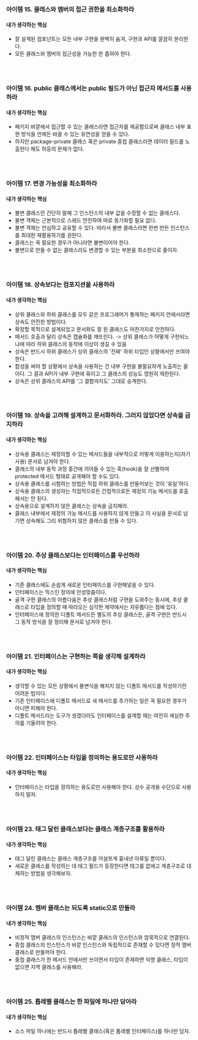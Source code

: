 ### 아이템 15. 클래스와 멤버의 접근 권한을 최소화하라

#### 내가 생각하는 핵심
+ 잘 설계된 컴포넌트는 모든 내부 구현을 완벽히 숨겨, 구현과 API를 깔끔히 분리한다.
+ 모든 클래스와 멤버의 접근성을 가능한 한 좁혀야 한다.

<br><br>

### 아이템 16. public 클래스에서는 public 필드가 아닌 접근자 메서드를 사용하라

#### 내가 생각하는 핵심
+ 패키지 바깥에서 접근할 수 있는 클래스라면 접근자를 제공함으로써 클래스 내부 표현 방식을 언제든 바꿀 수 있는 유연성을 얻을 수 있다.
+ 하지만 package-private 클래스 혹은 private 중첩 클래스라면 데이터 필드를 노출한다 해도 하등의 문제가 없다.

<br><br>


### 아이템 17. 변경 가능성을 최소화하라

#### 내가 생각하는 핵심
+ 불변 클래스란 간단히 말해 그 인스턴스의 내부 값을 수정할 수 없는 클래스다.
+ 불변 객체는 근본적으로 스레드 안전하여 따로 동기화할 필요 없다.
+ 불변 객체는 안심하고 공유할 수 있다. 따라서 불변 클래스라면 한번 만든 인스턴스를 최대한 재활용하기를 권한다.
+ 클래스는 꼭 필요한 경우가 아니라면 불변이어야 한다.
+ 불변으로 만들 수 없는 클래스라도 변경할 수 있는 부분을 최소한으로 줄이자.

<br><br>


### 아이템 18. 상속보다는 컴포지션을 사용하라

#### 내가 생각하는 핵심
+ 상위 클래스와 하위 클래스를 모두 같은 프로그래머가 통제하는 패키지 안에서라면 상속도 안전한 방법이다.
+ 확장할 목적으로 설계되었고 문서화도 잘 된 클래스도 마찬가지로 안전하다.
+ 메서드 호출과 달리 상속은 캡슐화를 깨뜨린다. -> 상위 클래스가 어떻게 구현되느냐에 따라 하위 클래스의 동작에 이상이 생길 수 있음
+ 상속은 반드시 하위 클래스가 상위 클래스의 '진짜' 하위 타입인 상황에서만 쓰여야 한다.
+ 합성을 써야 할 상황에서 상속을 사용하는 건 내부 구현을 불필요하게 노출하는 꼴이다. 그 결과 API가 내부 구현에 묶이고 그 클래스의 성능도 영원히 제한된다.
+ 상속은 상위 클래스의 API를 '그 결함까지도' 그대로 승계한다.

<br><br>


### 아이템 19. 상속을 고려해 설계하고 문서화하라. 그러지 않았다면 상속을 금지하라

#### 내가 생각하는 핵심
+ 상속용 클래스는 재정의할 수 있는 메서드들을 내부적으로 어떻게 이용하는지(자기사용) 문서로 남겨야 한다.
+ 클래스의 내부 동작 과정 중간에 끼어들 수 있는 훅(hook)을 잘 선별하여 protected 메서드 형태로 공개해야 할 수도 있다.
+ 상속용 클래스를 시험하는 방법은 직접 하위 클래스를 만들어보는 것이 '유일'하다.
+ 상속용 클래스의 생성자는 직접적으로든 간접적으로든 재정의 기능 메서드를 호출해서는 안 된다.
+ 상속용으로 설계하지 않은 클래스는 상속을 금지해라.
+ 클래스 내부에서 재정의 가능 메서드를 사용하지 않게 만들고 이 사실을 문서로 남기면 상속해도 그리 위험하지 않은 클래스를 만들 수 있다.

<br><br>


### 아이템 20. 추상 클래스보다는 인터페이스를 우선하라

#### 내가 생각하는 핵심
+ 기존 클래스에도 손쉽게 새로운 인터페이스를 구현해넣을 수 있다.
+ 인터페이스는 믹스인 정의에 안성맞춤이다.
+ 골격 구현 클래스의 아름다움은 추상 클래스처럼 구현을 도와주는 동시에, 추상 클래스로 타입을 정의할 때 따라오는 심각한 제약에서는 자유롭다는 점에 있다.
+ 인터페이스에 정의한 디폴트 메서드든 별도의 추상 클래스든, 골격 구현은 반드시 그 동작 방식을 잘 정리해 문서로 남겨야 한다.

<br><br>


### 아이템 21. 인터페이스는 구현하는 쪽을 생각해 설계하라

#### 내가 생각하는 핵심
+ 생각할 수 있는 모든 상황에서 불변식을 해치지 않는 디폴트 메서드를 작성하기란 어려운 법이다.
+ 기존 인터페이스에 디폴트 메서드로 새 메서드를 추가하는 일은 꼭 필요한 경우가 아니면 피해야 한다.
+ 디폴트 메서드라는 도구가 생겼더라도 인터페이스를 설계할 때는 여전히 세심한 주의를 기울려야 한다.

<br><br>


### 아이템 22. 인터페이스는 타입을 정의하는 용도로만 사용하라

#### 내가 생각하는 핵심
+ 인터페이스는 타입을 정의하는 용도로만 사용해야 한다. 상수 공개용 수단으로 사용하지 말자.

<br><br>


### 아이템 23. 태그 달린 클래스보다는 클래스 계층구조를 활용하라

#### 내가 생각하는 핵심
+ 태그 달린 클래스는 클래스 계층구조를 어설프게 흉내낸 아류일 뿐이다.
+ 새로운 클래스를 작성하는 데 태그 필드가 등장한다면 태그를 없애고 계층구조로 대체하는 방법을 생각해보자.

<br><br>


### 아이템 24. 멤버 클래스는 되도록 static으로 만들라

#### 내가 생각하는 핵심
+ 비정적 맴버 클래스의 인스턴스는 바깥 클래스의 인스턴스와 암묵적으로 연결된다.
+ 중첩 클래스의 인스턴스가 바깥 인스턴스와 독립적으로 존재할 수 있다면 정적 맴버 클래스로 만들어야 한다.
+ 중첩 클래스가 한 메서드 안에서만 쓰이면서 타입이 존재하면 익명 클래스, 타입이 없으면 지역 클래스를 사용해라.

<br><br>


### 아이템 25. 톱레벨 클래스는 한 파일에 하나만 담아라

#### 내가 생각하는 핵심
+ 소스 파일 하나에는 반드시 톱레벨 클래스(혹은 톱레벨 인터페이스)를 하나만 담자.
